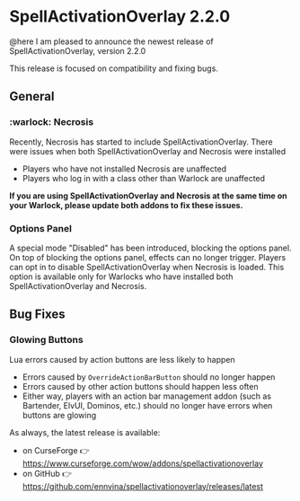 # SpellActivationOverlay 2.2.0
@here I am pleased to announce the newest release of SpellActivationOverlay, version 2.2.0

This release is focused on compatibility and fixing bugs.
## General
### :warlock:  Necrosis
Recently, Necrosis has started to include SpellActivationOverlay. There were issues when both SpellActivationOverlay and Necrosis were installed
- Players who have not installed Necrosis are unaffected
- Players who log in with a class other than Warlock are unaffected

**If you are using SpellActivationOverlay and Necrosis at the same time on your Warlock, please update both addons to fix these issues.**
### Options Panel
A special mode "Disabled" has been introduced, blocking the options panel. On top of blocking the options panel, effects can no longer trigger. Players can opt in to disable SpellActivationOverlay when Necrosis is loaded. This option is available only for Warlocks who have installed both SpellActivationOverlay and Necrosis.
## Bug Fixes
### Glowing Buttons
Lua errors caused by action buttons are less likely to happen
- Errors caused by `OverrideActionBarButton` should no longer happen
- Errors caused by other action buttons should happen less often
- Either way, players with an action bar management addon (such as Bartender, ElvUI, Dominos, etc.) should no longer have errors when buttons are glowing

As always, the latest release is available:
- on CurseForge :point_right:  https://www.curseforge.com/wow/addons/spellactivationoverlay
- on GitHub :point_right:  https://github.com/ennvina/spellactivationoverlay/releases/latest
